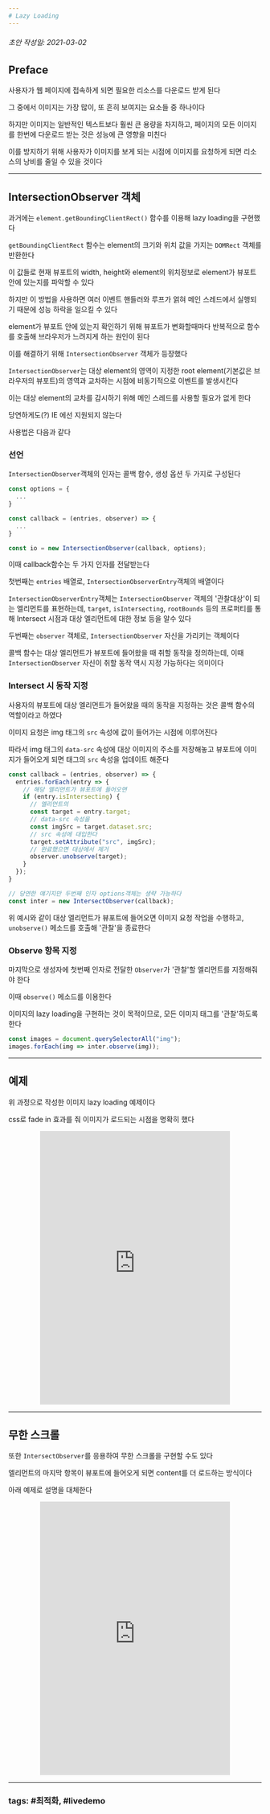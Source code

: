 ```yaml
---
# Lazy Loading
---
```

###### 초안 작성일: 2021-03-02

## Preface

사용자가 웹 페이지에 접속하게 되면 필요한 리소스를 다운로드 받게 된다

그 중에서 이미지는 가장 많이, 또 흔히 보여지는 요소들 중 하나이다

하지만 이미지는 일반적인 텍스트보다 훨씬 큰 용량을 차지하고, 페이지의 모든 이미지를 한번에 다운로드 받는 것은 성능에 큰 영향을 미친다

이를 방지하기 위해 사용자가 이미지를 보게 되는 시점에 이미지를 요청하게 되면 리소스의 낭비를 줄일 수 있을 것이다

---

## IntersectionObserver 객체

과거에는 `element.getBoundingClientRect()` 함수를 이용해 lazy loading을 구현했다

`getBoundingClientRect` 함수는 element의 크기와 위치 값을 가지는 `DOMRect` 객체를 반환한다

이 값들로 현재 뷰포트의 width, height와 element의 위치정보로 element가 뷰포트 안에 있는지를 파악할 수 있다

하지만 이 방법을 사용하면 여러 이벤트 핸들러와 루프가 얽혀 메인 스레드에서 실행되기 때문에 성능 하락을 일으킬 수 있다

element가 뷰포트 안에 있는지 확인하기 위해 뷰포트가 변화할때마다 반복적으로 함수를 호출해 브라우저가 느려지게 하는 원인이 된다

이를 해결하기 위해 `IntersectionObserver` 객체가 등장했다

`IntersectionObserver`는 대상 element의 영역이 지정한 root element(기본값은 브라우저의 뷰포트)의 영역과 교차하는 시점에 비동기적으로 이벤트를 발생시킨다

이는 대상 element의 교차를 감시하기 위해 메인 스레드를 사용할 필요가 없게 한다

당연하게도(?) IE 에선 지원되지 않는다

사용법은 다음과 같다

### 선언

`IntersectionObserver`객체의 인자는 콜백 함수, 생성 옵션 두 가지로 구성된다

``` javascript
const options = {
  ...
}

const callback = (entries, observer) => {
  ...
}

const io = new IntersectionObserver(callback, options);
```

이때 callback함수는 두 가지 인자를 전달받는다

첫번째는 `entries` 배열로, `IntersectionObserverEntry`객체의 배열이다

`IntersectionObserverEntry`객체는 `IntersectionObserver` 객체의 '관찰대상'이 되는 엘리먼트를 표현하는데, `target`, `isIntersecting`, `rootBounds` 등의 프로퍼티를 통해 Intersect 시점과 대상 엘리먼트에 대한 정보 등을 알수 있다

두번째는 `observer` 객체로, `IntersectionObserver` 자신을 가리키는 객체이다

콜백 함수는 대상 엘리먼트가 뷰포트에 들어왔을 때 취할 동작을 정의하는데, 이때 `IntersectionObserver` 자신이 취할 동작 역시 지정 가능하다는 의미이다

### Intersect 시 동작 지정

사용자의 뷰포트에 대상 엘리먼트가 들어왔을 때의 동작을 지정하는 것은 콜백 함수의 역할이라고 하였다

이미지 요청은 img 태그의 `src` 속성에 값이 들어가는 시점에 이루어진다

따라서 img 태그의 `data-src` 속성에 대상 이미지의 주소를 저장해놓고 뷰포트에 이미지가 들어오게 되면 태그의 `src` 속성을 업데이트 해준다 

``` javascript
const callback = (entries, observer) => {
  entries.forEach(entry => {
    // 해당 엘리먼트가 뷰포트에 들어오면
    if (entry.isIntersecting) {
      // 엘리먼트의
      const target = entry.target;
      // data-src 속성을
      const imgSrc = target.dataset.src;
      // src 속성에 대입한다
      target.setAttribute("src", imgSrc);
      // 완료했으면 대상에서 제거
      observer.unobserve(target);
    }
  });
}

// 당연한 얘기지만 두번째 인자 options객체는 생략 가능하다
const inter = new IntersectObserver(callback);
```

위 예시와 같이 대상 엘리먼트가 뷰포트에 들어오면 이미지 요청 작업을 수행하고, `unobserve()` 메소드를 호출해 '관찰'을 종료한다

### Observe 항목 지정

마지막으로 생성자에 첫번째 인자로 전달한 `Observer`가 '관찰'할 엘리먼트를 지정해줘야 한다

이때 `observe()` 메소드를 이용한다

이미지의 lazy loading을 구현하는 것이 목적이므로, 모든 이미지 태그를 '관찰'하도록 한다

``` javascript
const images = document.querySelectorAll("img");
images.forEach(img => inter.observe(img));
```

---

## 예제

위 과정으로 작성한 이미지 lazy loading 예제이다

css로 fade in 효과를 줘 이미지가 로드되는 시점을 명확히 했다

<center><iframe height="544" style="width: 75%;" scrolling="no" title="image lazy loading" src="https://codepen.io/rudypark3091/embed/MWjdXJR?height=544&theme-id=dark&default-tab=result" frameborder="no" loading="lazy" allowtransparency="true" allowfullscreen="true">
  See the Pen <a href='https://codepen.io/rudypark3091/pen/MWjdXJR'>image lazy loading</a> by RudyPark3091
  (<a href='https://codepen.io/rudypark3091'>@rudypark3091</a>) on <a href='https://codepen.io'>CodePen</a>.
</iframe></center>

---

## 무한 스크롤

또한 `IntersectObserver`를 응용하여 무한 스크롤을 구현할 수도 있다

엘리먼트의 마지막 항목이 뷰포트에 들어오게 되면 content를 더 로드하는 방식이다

아래 예제로 설명을 대체한다

<center><iframe height="544" style="width: 75%;" scrolling="no" title="Infinite Scrolling with IntersectionObserver" src="https://codepen.io/rudypark3091/embed/gOLOPrB?height=265&theme-id=dark&default-tab=result" frameborder="no" loading="lazy" allowtransparency="true" allowfullscreen="true">
  See the Pen <a href='https://codepen.io/rudypark3091/pen/gOLOPrB'>Infinite Scrolling with IntersectionObserver</a> by RudyPark3091
  (<a href='https://codepen.io/rudypark3091'>@rudypark3091</a>) on <a href='https://codepen.io'>CodePen</a>.
</iframe></center>

---
### tags: #최적화, #livedemo